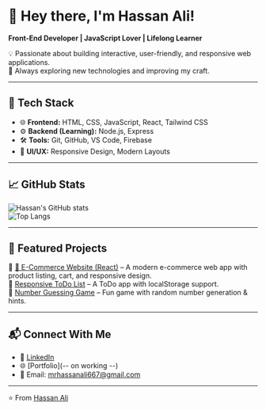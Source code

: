# 👋 Hey there, I'm Hassan Ali!  

  **Front-End Developer | JavaScript Lover | Lifelong Learner**  

💡 Passionate about building interactive, user-friendly, and responsive web applications.  
🎯 Always exploring new technologies and improving my craft.  

---

## 🔧 Tech Stack  

- 🌐 **Frontend:** HTML, CSS, JavaScript, React, Tailwind CSS  
- ⚙️ **Backend (Learning):** Node.js, Express  
- 🛠️ **Tools:** Git, GitHub, VS Code, Firebase  
- 🎨 **UI/UX:** Responsive Design, Modern Layouts  

---

## 📈 GitHub Stats  

![Hassan's GitHub stats](https://github-readme-stats.vercel.app/api?username=Hassanali-mern&show_icons=true&theme=radical)  
![Top Langs](https://github-readme-stats.vercel.app/api/top-langs/?username=Hassanali-mern&layout=compact&theme=radical)  

---

## 🌟 Featured Projects  

🔹 [🛒 E-Commerce Website (React)](https://github.com/Hassanali-mern/E-commerce) – A modern e-commerce web app with product listing, cart, and responsive design.  
🔹 [Responsive ToDo List](https://github.com/Hassanali-mern/Todo-List) – A ToDo app with localStorage support.  
🔹 [Number Guessing Game](https://github.com/Hassanali-mern/Number-Guesing-Game) – Fun game with random number generation & hints.  

---

## 📬 Connect With Me  

- 💼 [LinkedIn](www.linkedin.com/in/hassan-ali-abb517386)  
- 🌐 [Portfolio](-- on working --)  
- 📧 Email: mrhassanali667@gmail.com  

---

⭐️ From [Hassan Ali](https://github.com/Hassanali-mern)
